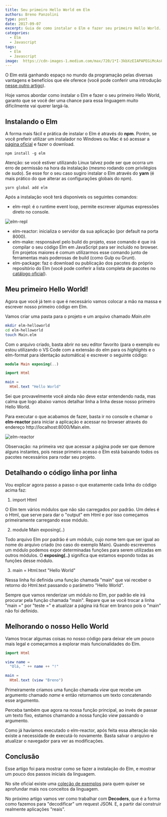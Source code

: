 ```yaml
---
title: Seu primeiro Hello World em Elm
authors: Breno Panzolini
type: post
date: 2017-09-07
excerpt: Guia de como instalar o Elm e fazer seu primeiro Hello World.
categories:
  - Elm
  - Javascript
tags:
  - Elm
  - Javascript
image:  https://cdn-images-1.medium.com/max/720/1*I-3kbXzEIAPAPEGiMcAs0A.png
---
```


O Elm está ganhando espaço no mundo da programação pelas diversas vantagens e benefícios que ele oferece (você pode conferir uma introdução [nesse outro artigo][1]).

Hoje vamos abordar como instalar o Elm e fazer o seu primeiro Hello World, garanto que se você der uma chance para essa linguagem muito dificilmente vai querer largá-la.

## Instalando o Elm

A forma mais fácil e prática de instalar o Elm é através do **npm**. Porém, se você preferir utilizar um instalador no Windows ou Mac é só acessar a [página oficial][2] e fazer o download.

```
npm install -g elm
```

Atenção: se você estiver utilizando Linux talvez pode ser que ocorra um erro de permissão na hora da instalação (mesmo rodando com privilégios de sudo). Se esse for o seu caso sugiro instalar o Elm através do **yarn** (é mais prático do que alterar as configurações globais do npm).

```
yarn global add elm
```

Após a instalação você terá disponíveis os seguintes comandos:

* elm-repl: é o runtime event loop, permite escrever algumas expressões direto no console.

![elm-repl](http://i.imgur.com/RQT7Jlc.png)

* elm-reactor: inicializa o servidor da sua aplicação (por default na porta 8000).
* elm-make: responsável pelo build do projeto, esse comando é que irá compilar o seu código Elm em JavaScript para ser incluído no browser. Em projetos maiores é comum utilizarmos esse comando junto de ferramentas mais poderosas de build (como Gulp ou Grunt).
* elm-package: faz o download ou publicação dos pacotes do próprio repositório do Elm (você pode conferir a lista completa de pacotes no [catálogo oficial][3]).

## Meu primeiro Hello World!

Agora que você já tem o que é necessário vamos colocar a mão na massa e escrever nosso primeiro código em Elm.

Vamos criar uma pasta para o projeto e um arquivo chamado *Main.elm*

```sh
mkdir elm-helloworld
cd elm-helloworld
touch Main.elm
```

Com o arquivo criado, basta abrir no seu editor favorito (para o exemplo eu estou utilizando o VS Code com a extensão do elm para os *highlights* e o elm-format para identação automática) e escrever o seguinte código:

```elm
module Main exposing(..)

import Html

main = 
  Html.text "Hello World"
```

Sei que provavelmente você ainda não deve estar entendendo nada, mas calma que logo abaixo vamos detalhar linha a linha desse nosso primeiro Hello World.

Para executar o que acabamos de fazer, basta ir no console e chamar o **elm-reactor** para iniciar a aplicação e acessar no browser através do endereço http://localhost:8000/Main.elm.

![elm-reactor](http://i.imgur.com/jSCnIkz.png)

Observação: na primeira vez que acessar a página pode ser que demore alguns instantes, pois nesse primeiro acesso o Elm está baixando todos os pacotes necessários para rodar seu projeto.

## Detalhando o código linha por linha

Vou explicar agora passo a passo o que exatamente cada linha do código acima faz:

1. import Html

O Elm tem vários módulos que não são carregados por padrão. Um deles é o Html, que serve para dar o "output" em Html e por isso começamos primeiramente carregando esse módulo.

2. module Main exposing(..)

Todo arquivo Elm por padrão é um módulo, cujo nome tem que ser igual ao nome do arquivo criado (no caso do exemplo Main). Quando escrevemos um módulo podemos expor determinadas funções para serem utilizadas em outros módulos. O **exposing(..)** significa que estamos expondo todas as funções desse módulo.

3. main = 
     Html.text "Hello World"

Nessa linha foi definida uma função chamada "main" que vai receber o retorno do Html.text passando o parâmetro "Hello World".

Sempre que vamos renderizar um módulo no Elm, por padrão ele irá procurar pela função chamada "main". Repare que se você trocar a linha "main =" por "teste =" e atualizar a página irá ficar em branco pois o "main" não foi definido.

## Melhorando o nosso Hello World

Vamos trocar algumas coisas no nosso código para deixar ele um pouco mais legal e começarmos a explorar mais funcionalidades do Elm.

```elm
import Html

view name =
  "Olá, " ++ name ++ "!"

main = 
  Html.text (view "Breno")
```

Primeiramente criamos uma função chamada *view* que recebe um argumento chamado *name* e então retornamos um texto concatenando esse argumento.

Perceba também que agora na nossa função principal, ao invés de passar um texto fixo, estamos chamando a nossa função *view* passando o argumento.

Como já havíamos executado o elm-reactor, após feita essa alteração não existe a necessidade de executá-lo novamente. Basta salvar o arquivo e atualizar o navegador para ver as modificações.

## Conclusão

Esse artigo foi para mostrar como se fazer a instalação do Elm, e mostrar um pouco dos passos iniciais da linguagem.

No site oficial existe uma [coleção de exemplos][5] para quem quiser se aprofundar mais nos conceitos da linguagem.

No próximo artigo vamos ver como trabalhar com **Decoders**, que é a forma como fazemos para "decodificar" um request JSON. E, a partir daí construir realmente aplicações "reais".

[1]: https://tableless.com.br/introducao-ao-elm/
[2]: https://guide.elm-lang.org/install.html
[3]: http://package.elm-lang.org/
[5]: http://elm-lang.org/examples
